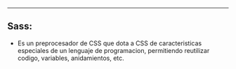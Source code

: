 
---
## Sass:

- Es un preprocesador de CSS que dota a CSS de caracteristicas especiales de un lenguaje de programacion, permitiendo reutilizar codigo, variables, anidamientos, etc.